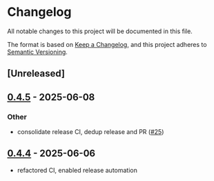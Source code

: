 # Changelog

All notable changes to this project will be documented in this file.

The format is based on [Keep a Changelog](https://keepachangelog.com/en/1.0.0/),
and this project adheres to [Semantic Versioning](https://semver.org/spec/v2.0.0.html).

## [Unreleased]

## [0.4.5](https://github.com/nyurik/bindgen_helpers/compare/v0.4.4...v0.4.5) - 2025-06-08

### Other

- consolidate release CI, dedup release and PR ([#25](https://github.com/nyurik/bindgen_helpers/pull/25))

## [0.4.4](https://github.com/nyurik/bindgen_helpers/compare/v0.4.3...v0.4.4) - 2025-06-06

- refactored CI, enabled release automation
